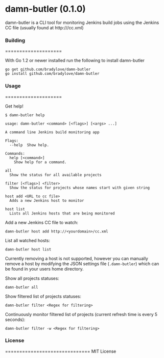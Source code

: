 damn-butler (0.1.0)
============================================

damn-butler is a CLI tool for monitoring Jenkins build jobs using the Jenkins
CC file (usually found at http://<yourdomain>/cc.xml)

### Building
====================

With Go 1.2 or newer installed run the following to install damn-butler

    go get github.com/bradylove/damn-butler
    go install github.com/bradylove/damn-butler

### Usage
====================

Get help!

    $ damn-butler help

    usage: damn-butler <command> [<flags>] [<args> ...]

    A command line Jenkins build monitoring app

    Flags:
      --help  Show help.

    Commands:
      help [<command>]
        Show help for a command.

    all
      Show the status for all available projects

    filter [<flags>] <filter>
      Show the status for projects whose names start with given string

    host add <URL to cc file>
      Adds a new Jenkins host to monitor

    host list
      Lists all Jenkins hosts that are being monitored

Add a new Jenkins CC file to watch:

    damn-butler host add http://<yourdomain>/cc.xml

List all watched hosts:

    damn-butler host list

Currently removing a host is not supported, however you can manually remove a host
by modifying the JSON settings file (`.damn-butler`) which can be found in your
users home directory.

Show all projects statuses:

    damn-butler all

Show filtered list of projects statuses:

    damn-butler filter <Regex for filtering>

Continuously monitor filtered list of projects (current refresh time is every 5 seconds):

    damn-butler filter -w <Regex for filtering>

### License
==============================
MIT License
